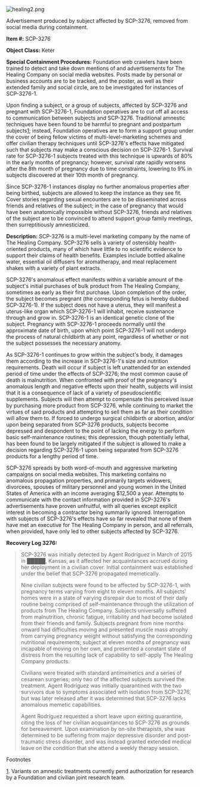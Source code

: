 ![healing2.png](http://scp-wiki.wdfiles.com/local--files/scp-3276/healing2.png)

Advertisement produced by subject affected by SCP-3276, removed from social media during containment.

**Item #:** SCP-3276

**Object Class:** Keter

**Special Containment Procedures:** Foundation web crawlers have been trained to detect and take down mentions of and advertisements for The Healing Company on social media websites. Posts made by personal or business accounts are to be tracked, and the poster, as well as their extended family and social circle, are to be investigated for instances of SCP-3276-1.

Upon finding a subject, or a group of subjects, affected by SCP-3276 and pregnant with SCP-3276-1, Foundation operatives are to cut off all access to communication between subjects and SCP-3276. Traditional amnestic techniques have been found to be harmful to pregnant and postpartum subjects[1](javascript:;); instead, Foundation operatives are to form a support group under the cover of being fellow victims of multi-level-marketing schemes and offer civilian therapy techniques until SCP-3276's effects have mitigated such that subjects may make a conscious decision on SCP-3276-1. Survival rate for SCP-3276-1 subjects treated with this technique is upwards of 80% in the early months of pregnancy; however, survival rate rapidly worsens after the 8th month of pregnancy due to time constraints, lowering to 9% in subjects discovered at their 10th month of pregnancy.

Since SCP-3276-1 instances display no further anomalous properties after being birthed, subjects are allowed to keep the instance as they see fit. Cover stories regarding sexual encounters are to be disseminated across friends and relatives of the subject; in the case of pregnancy that would have been anatomically impossible without SCP-3276, friends and relatives of the subject are to be convinced to attend support group family meetings, then surreptitiously amnesticized.

**Description:** SCP-3276 is a multi-level marketing company by the name of The Healing Company. SCP-3276 sells a variety of ostensibly health-oriented products, many of which have little to no scientific evidence to support their claims of health benefits. Examples include bottled alkaline water, essential oil diffusers for aromatherapy, and meal replacement shakes with a variety of plant extracts.

SCP-3276's anomalous effect manifests within a variable amount of the subject's initial purchases of bulk product from The Healing Company, sometimes as early as their first purchase. Upon completion of the order, the subject becomes pregnant (the corresponding fetus is hereby dubbed SCP-3276-1). If the subject does not have a uterus, they will manifest a uterus-like organ which SCP-3276-1 will inhabit, receive sustenance through and grow in. SCP-3276-1 is an identical genetic clone of the subject. Pregnancy with SCP-3276-1 proceeds normally until the approximate date of birth, upon which point SCP-3276-1 will not undergo the process of natural childbirth at any point, regardless of whether or not the subject possesses the necessary anatomy.

As SCP-3276-1 continues to grow within the subject's body, it damages them according to the increase in SCP-3276-1's size and nutrition requirements. Death will occur if subject is left unattended for an extended period of time under the effects of SCP-3276; the most common cause of death is malnutrition. When confronted with proof of the pregnancy's anomalous length and negative effects upon their health, subjects will insist that it is a consequence of lack of a variety of pseudoscientific supplements. Subjects will then attempt to compensate this perceived issue by purchasing more product from SCP-3276, while continuing to market the virtues of said products and attempting to sell them as far as their condition will allow them to. If forced to undergo surgical childbirth or abortion, and/or upon being separated from SCP-3276 products, subjects become depressed and despondent to the point of lacking the energy to perform basic self-maintenance routines; this depression, though potentially lethal, has been found to be largely mitigated if the subject is allowed to make a decision regarding SCP-3276-1 upon being separated from SCP-3276 products for a lengthy period of time.

SCP-3276 spreads by both word-of-mouth and aggressive marketing campaigns on social media websites. This marketing contains no anomalous propagation properties, and primarily targets widowers, divorcees, spouses of military personnel and young women in the United States of America with an income averaging $12,500 a year. Attempts to communicate with the contact information provided in SCP-3276's advertisements have proven unfruitful, with all queries except explicit interest in becoming a contractor being summarily ignored. Interrogation with subjects of SCP-3276's effects have so far revealed that none of them have met an executive for The Healing Company in person, and all referrals, when provided, have only led to other subjects affected by SCP-3276.

**Recovery Log 3276:**

> SCP-3276 was initially detected by Agent Rodríguez in March of 2015 in █████, Kansas, as it affected her acquaintances accrued during her deployment in a civilian cover. Initial containment was established under the belief that SCP-3276 propagated memetically.
> 
> Nine civilian subjects were found to be affected by SCP-3276-1, with pregnancy terms varying from eight to eleven months. All subjects' homes were in a state of varying disrepair due to most of their daily routine being comprised of self-maintenance through the utilization of products from The Healing Company. Subjects universally suffered from malnutrition, chronic fatigue, irritability and had become isolated from their friends and family. Subjects pregnant from nine months onward had difficulties moving and presented muscle mass atrophy from carrying pregnancy weight without satisfying the corresponding nutritional requirements; subject at eleven months of pregnancy was incapable of moving on her own, and presented a constant state of distress from the resulting lack of capability to self-apply The Healing Company products.
> 
> Civilians were treated with standard antimemetics and a series of cesarean surgeries; only two of the affected subjects survived the treatment. Agent Rodríguez was initially quarantined with the two survivors due to symptoms associated with isolation from SCP-3276, but was later released after it was determined that SCP-3276 lacks anomalous memetic capabilities.
> 
> Agent Rodríguez requested a short leave upon exiting quarantine, citing the loss of her civilian acquaintances to SCP-3276 as grounds for bereavement. Upon examination by on-site therapists, she was determined to be suffering from major depressive disorder and post-traumatic stress disorder, and was instead granted extended medical leave on the condition that she attend a weekly therapy session.

Footnotes

[1](javascript:;). Variants on amnestic treatments currently pend authorization for research by a Foundation and civilian joint research team.